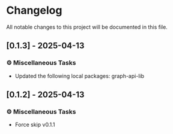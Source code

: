 # Changelog

All notable changes to this project will be documented in this file.

## [0.1.3] - 2025-04-13

### ⚙️ Miscellaneous Tasks

- Updated the following local packages: graph-api-lib


## [0.1.2] - 2025-04-13

### ⚙️ Miscellaneous Tasks

- Force skip v0.1.1

<!-- generated by git-cliff -->
<!-- generated by git-cliff -->
